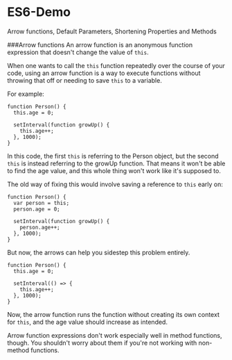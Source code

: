 # ES6-Demo
Arrow functions, Default Parameters, Shortening Properties and Methods

###Arrow functions
An arrow function is an anonymous function expression that doesn't change the value of `this`.

When one wants to call the `this` function repeatedly over the course of your code, using an arrow function is a way to execute functions without throwing that off or needing to save `this` to a variable.

For example:

```
function Person() {
  this.age = 0;

  setInterval(function growUp() {
    this.age++;
  }, 1000);
}
```
In this code, the first `this` is referring to the Person object, but the second `this` is instead referring to the growUp function. That means it won't be able to find the age value, and this whole thing won't work like it's supposed to.

The old way of fixing this would involve saving a reference to `this` early on:
```
function Person() {
  var person = this;
  person.age = 0;

  setInterval(function growUp() {
    person.age++;
  }, 1000);
}
```
But now, the arrows can help you sidestep this problem entirely.
```
function Person() {
  this.age = 0;

  setInterval(() => {
    this.age++;
  }, 1000);
}
```
Now, the arrow function runs the function without creating its own context for `this`, and the age value should increase as intended.

Arrow function expressions don't work especially well in method functions, though. You shouldn't worry about them if you're not working with non-method functions.
